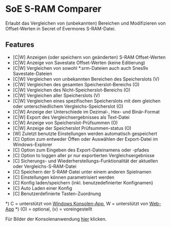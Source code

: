 ﻿# SoE S-RAM Comparer
Erlaubt das Vergleichen von (unbekannten) Bereichen und Modifizieren von Offset-Werten in Secret of Evermores S-RAM-Datei.

## Features
* [C|W] Anzeigen (oder speichern von geänderten) S-RAM Offset-Werten
* [C|W] Anzeige von Savestate Offset-Werten (keine Editierung)
* [C|W] Vergleichen von sowohl *.srm-Dateien auch auch Snes9x Savestate-Dateien
* [C|W] Vergleichen von unbekannten Bereichen des Speicherslots (V) 
* [C|W] Vergleichen des gesamten Speicherslot-Bereichs (O)
* [C|W] Vergleichen des Nicht-Speicherslot-Bereichs (O)
* [C|W] Vergleichen aller Speicherslots (V) 
* [C|W] Vergleichen eines spezifischen Speicherslots mit dem gleichen oder unterschiedlichem Vergleichs-Speicherslot (O)
* [C|W] Anzeige der Unterschiede im Dezimal-, Hex- und Binär-Format
* [C|W] Export des Vergleichsergebnisses als Text-Datei
* [C|W] Anzeige von Speicherslot-Prüfsummen (O)
* [C|W] Anzeige der Speicherslot Prüfsummen-status (O)
* [W] Zuletzt benutzte Einstellungen werden automatisch gespeichert
* [C] Option zum entweder Öffen oder Auswählen der Export-Datei im Windows-Explorer
* [C] Option zum Eingeben des Export-Dateinamens oder -pfades
* [C] Option to loggen aller pr nur exportierten Vergleichsergebnisse
* [C] Sicherungs- und Wiederherstellungs-Funktionalität der aktuellen oder Vergleichs-S-RAM-Datei
* [C] Speichern der S-RAM-Datei unter einem anderen Spielnamen
* [C] Einstellungen können parametrisiert werden
* [C] Konfig laden/speichern (inkl. benutzedefinierter Konfignamen)
* [C] Auto Laden einer Konfig
* [C] Benutzerdefinierte Tasten-Zuordnung

*) C = unterstützt von <a href=console-app>Windows Konsolen-App</a>, W = unterstützt von <a href=comparing>Web-App</a>
*) (O) = optional, (v) = voreingestellt

Für Bilder der Konsolenanwendung <a href=imagery>hier</a> klicken.